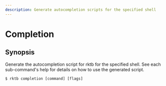 ```yaml
---
description: Generate autocompletion scripts for the specified shell
---
```


# Completion

## Synopsis <a href="#synopsis" id="synopsis"></a>

Generate the autocompletion script for rktb for the specified shell. See each sub-command's help for details on how to use the generated script.

```shell-session
$ rktb completion [command] [flags]
```
